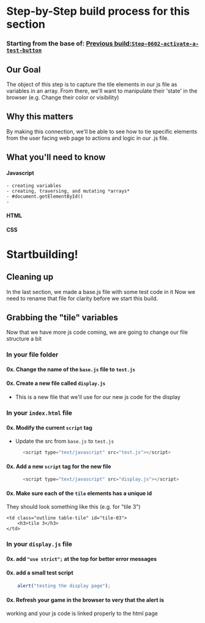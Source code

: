 # Step-by-Step build process for this section

### Starting from the base of: [Previous build:`Step-0602-activate-a-test-button`](https://github.com/NeuTrix/Hangman-tutorial/tree/master/Lecture-06-connecting-js-display/Step-0602-activate-a-test-button)

## Our Goal
The object of this step is to capture the tile elements in our js file as variables in an array. From there, we'll want to manipulate their 'state' in the browser (e.g. Change their color or visibility) 

## Why this matters
By making this connection, we'll be able to see how to tie specific
elements from the user facing web page to actions and logic in our
.js file. 


## What you'll need to know

#### Javascript
	- creating variables
	- creating, traversing, and mutating *arrays*
	- #document.getElementById()
	- 
#### HTML
#### CSS


# Startbuilding!
## Cleaning up
In the last section, we made a base.js file with some test code in it
Now we need to rename that file for clarity before we start this build.

## Grabbing the "tile" variables

Now that we have more js code coming, we are going to change our file
structure a bit

### In your file folder

#### 0x. Change the name of the `base.js` file to `test.js`
#### 0x. Create a new file called `display.js`
- This is a new file that we'll use for our new js code for the display


### In your `index.html` file

#### 0x. Modify the current `script` tag
- Update the src from `base.js` to `test.js`
```javascript
	  <script type="text/javascript" src="test.js"></script>
```
#### 0x. Add a new `script` tag for the new file
```javascript
	  <script type="text/javascript" src="display.js"></script>
```
#### 0x. Make sure each of the `tile` elements has a unique id
They should look something like this (e.g. for "tile 3")
```hmtl
<td class="outline table-tile" id="tile-03">
	<h3>tile 3</h3>
</td>
```

### In your `display.js` file

#### 0x. add `"use strict";` at the top for better error messages
#### 0x. add a small test script
```javascript
	alert("testing the display page");
```
#### 0x. Refresh your game in the browser to very that the alert is
working and your js code is linked properly to the html page



